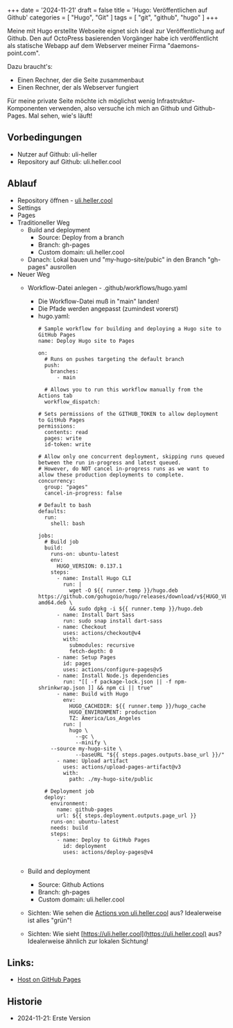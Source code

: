 +++
date = '2024-11-21'
draft = false
title = 'Hugo: Veröffentlichen auf Github'
categories = [ "Hugo", "Git" ]
tags       = [ "git", "github", "hugo" ]
+++

<!--
Hugo: Veröffentlichen auf Github
================================
-->

Meine mit Hugo erstellte Webseite eignet sich ideal
zur Veröffentlichung auf Github. Den auf OctoPress basierenden
Vorgänger habe ich veröffentlicht als statische Webapp auf
dem Webserver meiner Firma "daemons-point.com".

Dazu braucht's:

- Einen Rechner, der die Seite zusammenbaut
- Einen Rechner, der als Webserver fungiert

Für meine private Seite möchte ich möglichst wenig
Infrastruktur-Komponenten verwenden, also versuche
ich mich an Github und Github-Pages. Mal sehen, wie's läuft!

<!--more-->

Vorbedingungen
--------------

- Nutzer auf Github: uli-heller
- Repository auf Github: uli.heller.cool

Ablauf
------

- Repository öffnen - [uli.heller.cool](https://github.com/uli-heller/uli.heller.cool)
- Settings
- Pages
- Traditioneller Weg
  - Build and deployment
    - Source: Deploy from a branch
    - Branch: gh-pages
    - Custom domain: uli.heller.cool
  - Danach: Lokal bauen und "my-hugo-site/pubic" in den Branch "gh-pages" ausrollen
- Neuer Weg
  - Workflow-Datei anlegen - .github/workflows/hugo.yaml
    - Die Workflow-Datei muß in "main" landen!
    - Die Pfade werden angepasst (zumindest vorerst)
    - hugo.yaml:
      ```
      # Sample workflow for building and deploying a Hugo site to GitHub Pages
      name: Deploy Hugo site to Pages
      
      on:
        # Runs on pushes targeting the default branch
        push:
          branches:
            - main	    
      
        # Allows you to run this workflow manually from the Actions tab
        workflow_dispatch:
      
      # Sets permissions of the GITHUB_TOKEN to allow deployment to GitHub Pages
      permissions:
        contents: read
        pages: write
        id-token: write
      
      # Allow only one concurrent deployment, skipping runs queued between the run in-progress and latest queued.
      # However, do NOT cancel in-progress runs as we want to allow these production deployments to complete.
      concurrency:
        group: "pages"
        cancel-in-progress: false
      
      # Default to bash
      defaults:
        run:
          shell: bash
      
      jobs:
        # Build job
        build:
          runs-on: ubuntu-latest
          env:
            HUGO_VERSION: 0.137.1
          steps:
            - name: Install Hugo CLI
              run: |
                wget -O ${{ runner.temp }}/hugo.deb https://github.com/gohugoio/hugo/releases/download/v${HUGO_VERSION}/hugo_extended_${HUGO_VERSION}_linux-amd64.deb \
                && sudo dpkg -i ${{ runner.temp }}/hugo.deb          
            - name: Install Dart Sass
              run: sudo snap install dart-sass
            - name: Checkout
              uses: actions/checkout@v4
              with:
                submodules: recursive
                fetch-depth: 0
            - name: Setup Pages
              id: pages
              uses: actions/configure-pages@v5
            - name: Install Node.js dependencies
              run: "[[ -f package-lock.json || -f npm-shrinkwrap.json ]] && npm ci || true"
            - name: Build with Hugo
              env:
                HUGO_CACHEDIR: ${{ runner.temp }}/hugo_cache
                HUGO_ENVIRONMENT: production
                TZ: America/Los_Angeles
              run: |
                hugo \
                  --gc \
                  --minify \
		  --source my-hugo-site \
                  --baseURL "${{ steps.pages.outputs.base_url }}/"          
            - name: Upload artifact
              uses: actions/upload-pages-artifact@v3
              with:
                path: ./my-hugo-site/public
      
        # Deployment job
        deploy:
          environment:
            name: github-pages
            url: ${{ steps.deployment.outputs.page_url }}
          runs-on: ubuntu-latest
          needs: build
          steps:
            - name: Deploy to GitHub Pages
              id: deployment
              uses: actions/deploy-pages@v4
	```

  - Build and deployment
    - Source: Github Actions
    - Branch: gh-pages
    - Custom domain: uli.heller.cool

  - Sichten: Wie sehen die [Actions von uli.heller.cool](https://github.com/uli-heller/uli.heller.cool/actions) aus?
    Idealerweise ist alles "grün"!

  - Sichten: Wie sieht [https://uli.heller.cool](https://uli.heller.cool) aus? Idealerweise ähnlich zur lokalen Sichtung!

Links:
------

- [Host on GitHub Pages](https://gohugo.io/hosting-and-deployment/hosting-on-github/)

Historie
--------

- 2024-11-21: Erste Version
